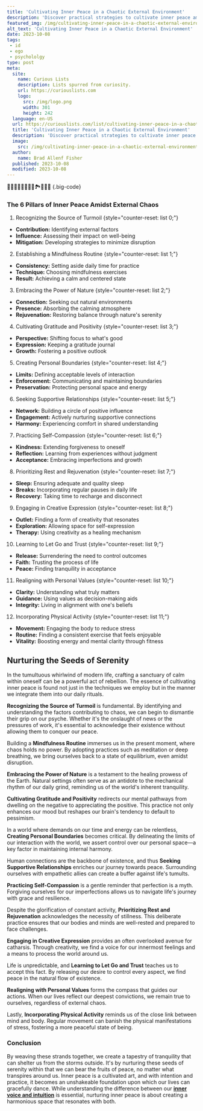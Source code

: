 ```yaml
---
title: 'Cultivating Inner Peace in a Chaotic External Environment'
description: 'Discover practical strategies to cultivate inner peace amidst external chaos. Nurture a curious mindset for navigating a turbulent world with serenity.'
featured_img: /img/cultivating-inner-peace-in-a-chaotic-external-environment.webp
alt_text: 'Cultivating Inner Peace in a Chaotic External Environment'
date: 2023-10-08
tags:
 - id
 - ego
 - psychololgy
type: post
meta:
  site:
    name: Curious Lists
    description: Lists spurred from curiosity.
    url: https://curiouslists.com
    logo:
      src: /img/logo.png
      width: 301
      height: 242
  language: en-US
  url: https://curiouslists.com/list/cultivating-inner-peace-in-a-chaotic-external-environment
  title: 'Cultivating Inner Peace in a Chaotic External Environment'
  description: 'Discover practical strategies to cultivate inner peace amidst external chaos. Nurture a curious mindset for navigating a turbulent world with serenity.'
  image:
    src: /img/cultivating-inner-peace-in-a-chaotic-external-environment.webp
  author:
    name: Brad Allenf Fisher
  published: 2023-10-08
  modified: 2023-10-08
---
```



🧘‍♀️🍃🌱🌻🌟🌼🌈🏞️💆‍♂️🙏 {.big-code}

### The 6 Pillars of Inner Peace Amidst External Chaos

1. Recognizing the Source of Turmoil {style="counter-reset: list 0;"}
  - **Contribution:** Identifying external factors
  - **Influence:** Assessing their impact on well-being
  - **Mitigation:** Developing strategies to minimize disruption

2. Establishing a Mindfulness Routine {style="counter-reset: list 1;"}
  - **Consistency:** Setting aside daily time for practice
  - **Technique:** Choosing mindfulness exercises
  - **Result:** Achieving a calm and centered state

3. Embracing the Power of Nature {style="counter-reset: list 2;"}
  - **Connection:** Seeking out natural environments
  - **Presence:** Absorbing the calming atmosphere
  - **Rejuvenation:** Restoring balance through nature's serenity

4. Cultivating Gratitude and Positivity {style="counter-reset: list 3;"}
  - **Perspective:** Shifting focus to what's good
  - **Expression:** Keeping a gratitude journal
  - **Growth:** Fostering a positive outlook

5. Creating Personal Boundaries {style="counter-reset: list 4;"}
  - **Limits:** Defining acceptable levels of interaction
  - **Enforcement:** Communicating and maintaining boundaries
  - **Preservation:** Protecting personal space and energy

6. Seeking Supportive Relationships {style="counter-reset: list 5;"}
  - **Network:** Building a circle of positive influence
  - **Engagement:** Actively nurturing supportive connections
  - **Harmony:** Experiencing comfort in shared understanding

7. Practicing Self-Compassion {style="counter-reset: list 6;"}
  - **Kindness:** Extending forgiveness to oneself
  - **Reflection:** Learning from experiences without judgment
  - **Acceptance:** Embracing imperfections and growth

8. Prioritizing Rest and Rejuvenation {style="counter-reset: list 7;"}
  - **Sleep:** Ensuring adequate and quality sleep
  - **Breaks:** Incorporating regular pauses in daily life
  - **Recovery:** Taking time to recharge and disconnect

9. Engaging in Creative Expression {style="counter-reset: list 8;"}
  - **Outlet:** Finding a form of creativity that resonates
  - **Exploration:** Allowing space for self-expression
  - **Therapy:** Using creativity as a healing mechanism

10. Learning to Let Go and Trust {style="counter-reset: list 9;"}
  - **Release:** Surrendering the need to control outcomes
  - **Faith:** Trusting the process of life
  - **Peace:** Finding tranquility in acceptance

11. Realigning with Personal Values {style="counter-reset: list 10;"}
  - **Clarity:** Understanding what truly matters
  - **Guidance:** Using values as decision-making aids
  - **Integrity:** Living in alignment with one's beliefs

12. Incorporating Physical Activity {style="counter-reset: list 11;"}
  - **Movement:** Engaging the body to reduce stress
  - **Routine:** Finding a consistent exercise that feels enjoyable
  - **Vitality:** Boosting energy and mental clarity through fitness

## Nurturing the Seeds of Serenity

In the tumultuous whirlwind of modern life, crafting a sanctuary of calm within oneself can be a powerful act of rebellion. The essence of cultivating inner peace is found not just in the techniques we employ but in the manner we integrate them into our daily rituals.

**Recognizing the Source of Turmoil** is fundamental. By identifying and understanding the factors contributing to chaos, we can begin to dismantle their grip on our psyche. Whether it's the onslaught of news or the pressures of work, it's essential to acknowledge their existence without allowing them to conquer our peace.

Building a **Mindfulness Routine** immerses us in the present moment, where chaos holds no power. By adopting practices such as meditation or deep breathing, we bring ourselves back to a state of equilibrium, even amidst disruption.

**Embracing the Power of Nature** is a testament to the healing prowess of the Earth. Natural settings often serve as an antidote to the mechanical rhythm of our daily grind, reminding us of the world's inherent tranquility.

**Cultivating Gratitude and Positivity** redirects our mental pathways from dwelling on the negative to appreciating the positive. This practice not only enhances our mood but reshapes our brain's tendency to default to pessimism.

In a world where demands on our time and energy can be relentless, **Creating Personal Boundaries** becomes critical. By delineating the limits of our interaction with the world, we assert control over our personal space—a key factor in maintaining internal harmony.

Human connections are the backbone of existence, and thus **Seeking Supportive Relationships** enriches our journey towards peace. Surrounding ourselves with empathetic allies can create a buffer against life's tumults.

**Practicing Self-Compassion** is a gentle reminder that perfection is a myth. Forgiving ourselves for our imperfections allows us to navigate life's journey with grace and resilience.

Despite the glorification of constant activity, **Prioritizing Rest and Rejuvenation** acknowledges the necessity of stillness. This deliberate practice ensures that our bodies and minds are well-rested and prepared to face challenges.

**Engaging in Creative Expression** provides an often overlooked avenue for catharsis. Through creativity, we find a voice for our innermost feelings and a means to process the world around us.

Life is unpredictable, and **Learning to Let Go and Trust** teaches us to accept this fact. By releasing our desire to control every aspect, we find peace in the natural flow of existence.

**Realigning with Personal Values** forms the compass that guides our actions. When our lives reflect our deepest convictions, we remain true to ourselves, regardless of external chaos.

Lastly, **Incorporating Physical Activity** reminds us of the close link between mind and body. Regular movement can banish the physical manifestations of stress, fostering a more peaceful state of being.

### Conclusion

By weaving these strands together, we create a tapestry of tranquility that can shelter us from the storms outside. It's by nurturing these seeds of serenity within that we can bear the fruits of peace, no matter what transpires around us. Inner peace is a cultivated art, and with intention and practice, it becomes an unshakeable foundation upon which our lives can gracefully dance. While understanding the difference between our [**inner voice and intuition**](https://curiouslists.com/list/inner-voice-vs-intuition-deciphering-the-voices-within) is essential, nurturing inner peace is about creating a harmonious space that resonates with both.